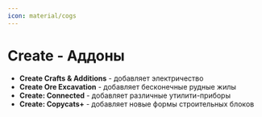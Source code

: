 ```yaml
---
icon: material/cogs
---
```


# Create - Аддоны

- **Create Crafts & Additions** - добавляет электричество
- **Create Ore Excavation** - добавляет бесконечные рудные жилы
- **Create: Connected** - добавляет различные утилити-приборы
- **Create: Copycats+** - добавляет новые формы строительных блоков

